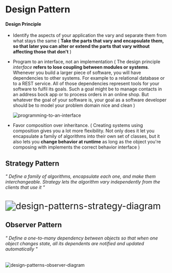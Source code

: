 # Design Pattern

#### Design Principle

- Identify the aspects of your application the vary and separate them from what stays the same ( **Take the parts that vary and encapsulate them, so that later you can alter or extend the parts that vary without affecting those that don't** )

- Program to an interface, not an implementation ( The design principle *interface* **refers to lose coupling between modules or systems**. Whenever you build a larger piece of software, you will have dependencies to other systems. For example to a relational database or to a REST service. All of those dependencies represent tools for your software to fulfil its goals. Such a goal might be to manage contacts in an address bock app or to process orders in an online shop. But whatever the goal of your software is, your goal as a software developer should be to model your problem domain nice and clean )

  ![programming-to-an-interface](C:\Users\Pc\Desktop\programming-to-an-interface.png)

- Favor composition over inheritance. ( Creating systems using composition gives you a lot more flexibility. Not only does it let you encapsulate a family of algorithms into their own set of classes, but it also lets you **change behavior at runtime** as long as the object you're composing with implements the correct behavior interface )

## Strategy Pattern

###### " Define a family of algorithms, encapsulate each one, and make them interchangeable. Strategy lets the algorithm vary independently from the clients that use it "

<img src="C:\Users\Pc\Desktop\design-patterns-strategy-diagram.png" alt="design-patterns-strategy-diagram" style="zoom:200%;" />

## Observer Pattern

###### " Define a one-to-many dependency between objects so that when one object changes state, all its dependents are notified and updated automatically "

![design-patterns-observer-diagram](C:\Users\Pc\Desktop\design-patterns-observer-diagram.png)